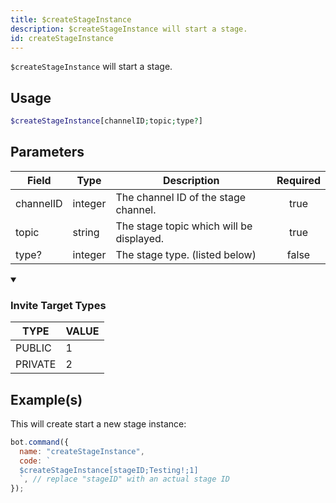 ```yaml
---
title: $createStageInstance
description: $createStageInstance will start a stage.
id: createStageInstance
---
```


`$createStageInstance` will start a stage.

## Usage

```php
$createStageInstance[channelID;topic;type?]
```

## Parameters

| Field     | Type    | Description                              | Required |
| --------- | ------- | ---------------------------------------- | :------: |
| channelID | integer | The channel ID of the stage channel.     |   true   |
| topic     | string  | The stage topic which will be displayed. |   true   |
| type?     | integer | The stage type. (listed below)           |  false   |

<details open>
  <summary><h3> Invite Target Types </h3></summary>

| TYPE    | VALUE |
| ------- | ----- |
| PUBLIC  | 1     |
| PRIVATE | 2     |

</details>

## Example(s)

This will create start a new stage instance:

```javascript
bot.command({
  name: "createStageInstance",
  code: `
  $createStageInstance[stageID;Testing!;1] 
  `, // replace "stageID" with an actual stage ID
});
```
